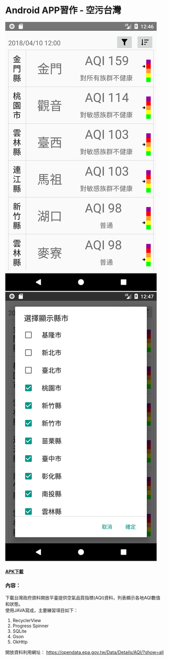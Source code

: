 # Android APP習作 - 空污台灣
![GITHUB](https://github.com/mingmintang/air_pollution_taiwan/blob/master/screenshot/AirPollutionTaiwan_v1.0-debug_cap1.png "APP截圖1")
![GITHUB](https://github.com/mingmintang/air_pollution_taiwan/blob/master/screenshot/AirPollutionTaiwan_v1.0-debug_cap2.png "APP截圖2")
#### [APK下載](https://github.com/mingmintang/air_pollution_taiwan/raw/master/apk/air_pollution_taiwan.apk "air_pollution_taiwan.apk")

### 內容：
下載台灣政府資料開放平臺提供空氣品質指標(AQI)資料，列表顯示各地AQI數值和狀態。<br/>
使用JAVA寫成，主要練習項目如下：
1.  RecyclerView
2.  Progress Spinner
3.  SQLite
4.  Gson
5.  OkHttp

開放資料利用網址：
https://opendata.epa.gov.tw/Data/Details/AQI/?show=all
